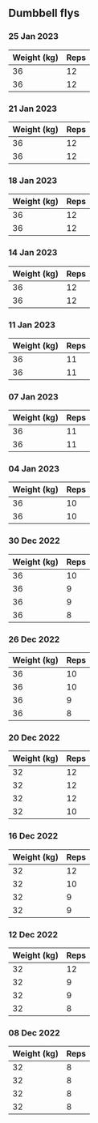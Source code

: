 ## Dumbbell flys

### 25 Jan 2023

| Weight (kg) | Reps |
| ----------- | ---- |
| 36 | 12 |
| 36 | 12 |

### 21 Jan 2023

| Weight (kg) | Reps |
| ----------- | ---- |
| 36 | 12 |
| 36 | 12 |

### 18 Jan 2023

| Weight (kg) | Reps |
| ----------- | ---- |
| 36 | 12 |
| 36 | 12 |

### 14 Jan 2023

| Weight (kg) | Reps |
| ----------- | ---- |
| 36 | 12 |
| 36 | 12 |

### 11 Jan 2023

| Weight (kg) | Reps |
| ----------- | ---- |
| 36 | 11 |
| 36 | 11 |

### 07 Jan 2023

| Weight (kg) | Reps |
| ----------- | ---- |
| 36 | 11 |
| 36 | 11 |

### 04 Jan 2023

| Weight (kg) | Reps |
| ----------- | ---- |
| 36 | 10 |
| 36 | 10 |

### 30 Dec 2022

| Weight (kg) | Reps |
| ----------- | ---- |
| 36 | 10 |
| 36 | 9 |
| 36 | 9 |
| 36 | 8 |

### 26 Dec 2022

| Weight (kg) | Reps |
| ----------- | ---- |
| 36 | 10 |
| 36 | 10 |
| 36 | 9 |
| 36 | 8 |

### 20 Dec 2022

| Weight (kg) | Reps |
| ----------- | ---- |
| 32 | 12 |
| 32 | 12 |
| 32 | 12 |
| 32 | 10 |

### 16 Dec 2022

| Weight (kg) | Reps |
| ----------- | ---- |
| 32 | 12 |
| 32 | 10 |
| 32 | 9 |
| 32 | 9 |

### 12 Dec 2022

| Weight (kg) | Reps |
| ----------- | ---- |
| 32 | 12 |
| 32 | 9 |
| 32 | 9 |
| 32 | 8 |

### 08 Dec 2022

| Weight (kg) | Reps |
| ----------- | ---- |
| 32 | 8 |
| 32 | 8 |
| 32 | 8 |
| 32 | 8 |